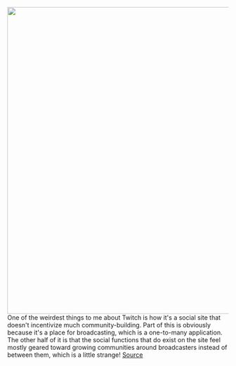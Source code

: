 <img src='https://cdn.vox-cdn.com/thumbor/ZLAjipjE7zcxA1vriae4Uc3EloQ=/0x0:2040x1360/1200x800/filters:focal(857x517:1183x843)/cdn.vox-cdn.com/uploads/chorus_image/image/66652311/ACASTRO_190926_1777_TWITCH_0001.0.jpg' width='700px' /><br/>
One of the weirdest things to me about Twitch is how it's a social site that doesn't incentivize much community-building. Part of this is obviously because it's a place for broadcasting, which is a one-to-many application. The other half of it is that the social functions that do exist on the site feel mostly geared toward growing communities around broadcasters instead of between them, which is a little strange!
<a href='https://www.theverge.com/2020/4/14/21216416/twitch-community-building-raids-hosts-streamers'> Source <a/>